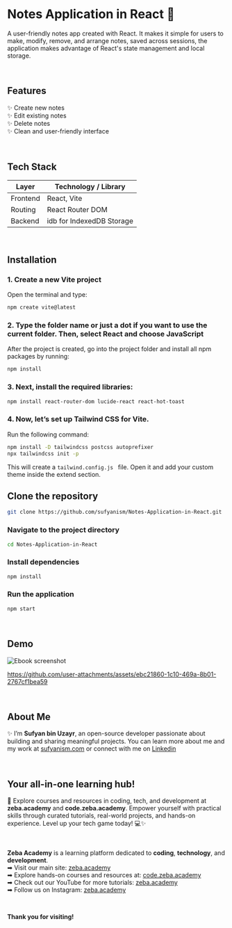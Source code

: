 # Notes Application in React 📓
A user-friendly notes app created with React. It makes it simple for users to make, modify, remove, and arrange notes, saved across sessions, the application makes advantage of React's state management and local storage.

<br/>

## Features
✨ Create new notes <br/>
✨ Edit existing notes <br/>
✨ Delete notes <br/>
✨ Clean and user-friendly interface <br/>

<br/>

##  Tech Stack

| Layer          | Technology / Library        |
|----------------|------------------------------|
| Frontend       | React, Vite                  |
| Routing        | React Router DOM             |
| Backend        | idb for IndexedDB Storage  |

<br/>

## Installation

### 1. Create a new Vite project
Open the terminal and type:
```sh
npm create vite@latest
```

### 2. Type the folder name or just a dot if you want to use the current folder. Then, select React and choose JavaScript
After the project is created, go into the project folder and install all npm packages by running:
```sh 
npm install
```

### 3. Next, install the required libraries:
```sh
npm install react-router-dom lucide-react react-hot-toast
```

### 4. Now, let’s set up Tailwind CSS for Vite.
Run the following command:
```sh
npm install -D tailwindcss postcss autoprefixer
npx tailwindcss init -p
```
This will create a ```tailwind.config.js ``` file. Open it and add your custom theme inside the extend section.


## Clone the repository
```sh
git clone https://github.com/sufyanism/Notes-Application-in-React.git
```

### Navigate to the project directory
```sh
cd Notes-Application-in-React
```

### Install dependencies
```sh
npm install
```

### Run the application
```sh
npm start
```
<br/>

## Demo
![Ebook screenshot](https://github.com/user-attachments/assets/701294b9-dc99-4647-9285-8ba275c6a9f6)

https://github.com/user-attachments/assets/ebc21860-1c10-469a-8b01-2767cf1bea59

</br>

## About Me 
✨ I’m **Sufyan bin Uzayr**, an open-source developer passionate about building and sharing meaningful projects.
You can learn more about me and my work at [sufyanism.com](https://sufyanism.com/) or connect with me on [Linkedin](https://www.linkedin.com/in/sufyanism)

</br>

## Your all-in-one learning hub! 
🚀 Explore courses and resources in coding, tech, and development at **zeba.academy** and **code.zeba.academy**. Empower yourself with practical skills through curated tutorials, real-world projects, and hands-on experience. Level up your tech game today! 💻✨

</br>

**Zeba Academy**  is a learning platform dedicated to **coding**, **technology**, and **development**.  
➡ Visit our main site: [zeba.academy](https://zeba.academy)   </br>
➡ Explore hands-on courses and resources at: [code.zeba.academy](https://code.zeba.academy)   </br>
➡ Check out our YouTube for more tutorials: [zeba.academy](https://www.youtube.com/@zeba.academy)  </br>
➡ Follow us on Instagram: [zeba.academy](https://www.instagram.com/zeba.academy/)  </br>

</br>

**Thank you for visiting!** 

<div style="margin-bottom:20px;"></div> <!-- adds space above -->
